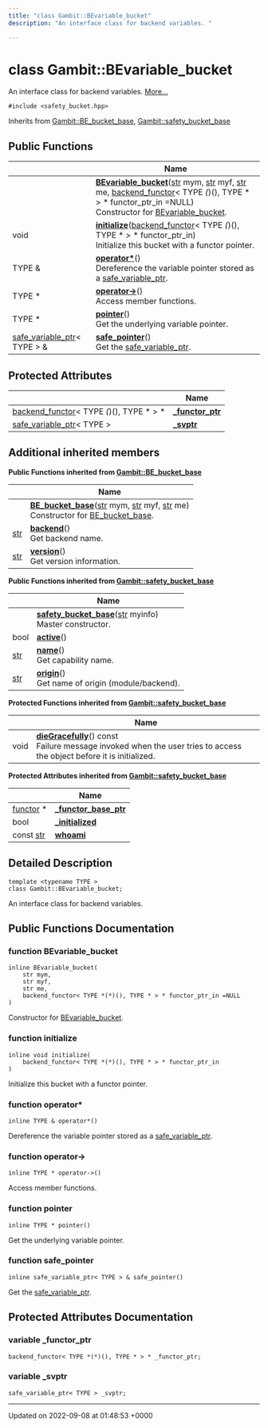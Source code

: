```yaml
---
title: "class Gambit::BEvariable_bucket"
description: "An interface class for backend variables. "

---
```


# class Gambit::BEvariable_bucket



An interface class for backend variables.  [More...](#detailed-description)


`#include <safety_bucket.hpp>`

Inherits from [Gambit::BE_bucket_base](/documentation/code/classes/classgambit_1_1be__bucket__base/), [Gambit::safety_bucket_base](/documentation/code/classes/classgambit_1_1safety__bucket__base/)

## Public Functions

|                | Name           |
| -------------- | -------------- |
| | **[BEvariable_bucket](/documentation/code/classes/classgambit_1_1bevariable__bucket/#function-gambitbevariable-bucket-bevariable-bucket)**([str](/documentation/code/namespaces/namespacegambit/#typedef-gambit-str) mym, [str](/documentation/code/namespaces/namespacegambit/#typedef-gambit-str) myf, [str](/documentation/code/namespaces/namespacegambit/#typedef-gambit-str) me, [backend_functor](/documentation/code/classes/classgambit_1_1backend__functor/)< TYPE *(*)(), TYPE * > * functor_ptr_in =NULL)<br>Constructor for [BEvariable_bucket](/documentation/code/classes/classgambit_1_1bevariable__bucket/).  |
| void | **[initialize](/documentation/code/classes/classgambit_1_1bevariable__bucket/#function-gambitbevariable-bucket-initialize)**([backend_functor](/documentation/code/classes/classgambit_1_1backend__functor/)< TYPE *(*)(), TYPE * > * functor_ptr_in)<br>Initialize this bucket with a functor pointer.  |
| TYPE & | **[operator*](/documentation/code/classes/classgambit_1_1bevariable__bucket/#function-gambitbevariable-bucket-operator)**()<br>Dereference the variable pointer stored as a [safe_variable_ptr]().  |
| TYPE * | **[operator->](/documentation/code/classes/classgambit_1_1bevariable__bucket/#function-gambitbevariable-bucket-operator)**()<br>Access member functions.  |
| TYPE * | **[pointer](/documentation/code/classes/classgambit_1_1bevariable__bucket/#function-gambitbevariable-bucket-pointer)**()<br>Get the underlying variable pointer.  |
| [safe_variable_ptr](/documentation/code/classes/classgambit_1_1safe__variable__ptr/)< TYPE > & | **[safe_pointer](/documentation/code/classes/classgambit_1_1bevariable__bucket/#function-gambitbevariable-bucket-safe-pointer)**()<br>Get the [safe_variable_ptr]().  |

## Protected Attributes

|                | Name           |
| -------------- | -------------- |
| [backend_functor](/documentation/code/classes/classgambit_1_1backend__functor/)< TYPE *(*)(), TYPE * > * | **[_functor_ptr](/documentation/code/classes/classgambit_1_1bevariable__bucket/#variable-gambitbevariable-bucket-functor-ptr)**  |
| [safe_variable_ptr](/documentation/code/classes/classgambit_1_1safe__variable__ptr/)< TYPE > | **[_svptr](/documentation/code/classes/classgambit_1_1bevariable__bucket/#variable-gambitbevariable-bucket-svptr)**  |

## Additional inherited members

**Public Functions inherited from [Gambit::BE_bucket_base](/documentation/code/classes/classgambit_1_1be__bucket__base/)**

|                | Name           |
| -------------- | -------------- |
| | **[BE_bucket_base](/documentation/code/classes/classgambit_1_1be__bucket__base/#function-gambitbe-bucket-base-be-bucket-base)**([str](/documentation/code/namespaces/namespacegambit/#typedef-gambit-str) mym, [str](/documentation/code/namespaces/namespacegambit/#typedef-gambit-str) myf, [str](/documentation/code/namespaces/namespacegambit/#typedef-gambit-str) me)<br>Constructor for [BE_bucket_base](/documentation/code/classes/classgambit_1_1be__bucket__base/).  |
| [str](/documentation/code/namespaces/namespacegambit/#typedef-gambit-str) | **[backend](/documentation/code/classes/classgambit_1_1be__bucket__base/#function-gambitbe-bucket-base-backend)**()<br>Get backend name.  |
| [str](/documentation/code/namespaces/namespacegambit/#typedef-gambit-str) | **[version](/documentation/code/classes/classgambit_1_1be__bucket__base/#function-gambitbe-bucket-base-version)**()<br>Get version information.  |

**Public Functions inherited from [Gambit::safety_bucket_base](/documentation/code/classes/classgambit_1_1safety__bucket__base/)**

|                | Name           |
| -------------- | -------------- |
| | **[safety_bucket_base](/documentation/code/classes/classgambit_1_1safety__bucket__base/#function-gambitsafety-bucket-base-safety-bucket-base)**([str](/documentation/code/namespaces/namespacegambit/#typedef-gambit-str) myinfo)<br>Master constructor.  |
| bool | **[active](/documentation/code/classes/classgambit_1_1safety__bucket__base/#function-gambitsafety-bucket-base-active)**() |
| [str](/documentation/code/namespaces/namespacegambit/#typedef-gambit-str) | **[name](/documentation/code/classes/classgambit_1_1safety__bucket__base/#function-gambitsafety-bucket-base-name)**()<br>Get capability name.  |
| [str](/documentation/code/namespaces/namespacegambit/#typedef-gambit-str) | **[origin](/documentation/code/classes/classgambit_1_1safety__bucket__base/#function-gambitsafety-bucket-base-origin)**()<br>Get name of origin (module/backend).  |

**Protected Functions inherited from [Gambit::safety_bucket_base](/documentation/code/classes/classgambit_1_1safety__bucket__base/)**

|                | Name           |
| -------------- | -------------- |
| void | **[dieGracefully](/documentation/code/classes/classgambit_1_1safety__bucket__base/#function-gambitsafety-bucket-base-diegracefully)**() const<br>Failure message invoked when the user tries to access the object before it is initialized.  |

**Protected Attributes inherited from [Gambit::safety_bucket_base](/documentation/code/classes/classgambit_1_1safety__bucket__base/)**

|                | Name           |
| -------------- | -------------- |
| [functor](/documentation/code/classes/classgambit_1_1functor/) * | **[_functor_base_ptr](/documentation/code/classes/classgambit_1_1safety__bucket__base/#variable-gambitsafety-bucket-base-functor-base-ptr)**  |
| bool | **[_initialized](/documentation/code/classes/classgambit_1_1safety__bucket__base/#variable-gambitsafety-bucket-base-initialized)**  |
| const [str](/documentation/code/namespaces/namespacegambit/#typedef-gambit-str) | **[whoami](/documentation/code/classes/classgambit_1_1safety__bucket__base/#variable-gambitsafety-bucket-base-whoami)**  |


## Detailed Description

```
template <typename TYPE >
class Gambit::BEvariable_bucket;
```

An interface class for backend variables. 
## Public Functions Documentation

### function BEvariable_bucket

```
inline BEvariable_bucket(
    str mym,
    str myf,
    str me,
    backend_functor< TYPE *(*)(), TYPE * > * functor_ptr_in =NULL
)
```

Constructor for [BEvariable_bucket](/documentation/code/classes/classgambit_1_1bevariable__bucket/). 

### function initialize

```
inline void initialize(
    backend_functor< TYPE *(*)(), TYPE * > * functor_ptr_in
)
```

Initialize this bucket with a functor pointer. 

### function operator*

```
inline TYPE & operator*()
```

Dereference the variable pointer stored as a [safe_variable_ptr](). 

### function operator->

```
inline TYPE * operator->()
```

Access member functions. 

### function pointer

```
inline TYPE * pointer()
```

Get the underlying variable pointer. 

### function safe_pointer

```
inline safe_variable_ptr< TYPE > & safe_pointer()
```

Get the [safe_variable_ptr](). 

## Protected Attributes Documentation

### variable _functor_ptr

```
backend_functor< TYPE *(*)(), TYPE * > * _functor_ptr;
```


### variable _svptr

```
safe_variable_ptr< TYPE > _svptr;
```


-------------------------------

Updated on 2022-09-08 at 01:48:53 +0000
